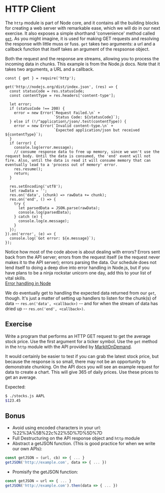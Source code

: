# HTTP Client
The `http` module is part of Node core, and it contains all the building blocks for creating a web server with remarkable ease, which we will do in our next exercise. It also exposes a simple shorthand 'convenience' method called [`get`][get]. As you might imagine, it is used for making GET requests and resolving the response with little muss or fuss. `get` takes two arguments: a url and a callback function that itself takes an argument of the respsonse object.

Both the request and the response are streams, allowing you to process the incoming data in chunks. This example is from the Node.js docs. Note that it takes two arguments, a URL and a callback.
```
const { get } = require('http');

get('http://nodejs.org/dist/index.json', (res) => {
  const statusCode = res.statusCode;
  const contentType = res.headers['content-type'];

  let error;
  if (statusCode !== 200) {
    error = new Error(`Request Failed.\n` +
                      `Status Code: ${statusCode}`);
  } else if (!/^application\/json/.test(contentType)) {
    error = new Error(`Invalid content-type.\n` +
                      `Expected application/json but received ${contentType}`);
  }
  if (error) {
    console.log(error.message);
    // consume response data to free up memory, since we won't use the request body. Until the data is consumed, the 'end' event will not fire. Also, until the data is read it will consume memory that can eventually lead to a 'process out of memory' error.
    res.resume();
    return;
  }

  res.setEncoding('utf8');
  let rawData = '';
  res.on('data', (chunk) => rawData += chunk);
  res.on('end', () => {
    try {
      let parsedData = JSON.parse(rawData);
      console.log(parsedData);
    } catch (e) {
      console.log(e.message);
    }
  });
}).on('error', (e) => {
  console.log(`Got error: ${e.message}`);
});
```
Notice how most of the code above is about dealing with errors? Errors sent back from the API server; errors from the request itself (ie the request never makes it to the API server); errors parsing the data. Our schedule does not lend itself to doing a deep dive into error handling in Node.js, but if you have plans to be a ninja rockstar unicorn one day, add this to your list of vital skills.  
[Error handling in Node](https://www.joyent.com/node-js/production/design/errors)

We do eventually get to handling the expected data returned from our `get`, though. It's just a matter of setting up handlers to listen for the chunk(s) of data -- `res.on('data', <callback>)` -- and for when the stream of data has dried up -- `res.on('end', <callback>)`.

## Exercise
Write a program that performs an HTTP GET request to get the average stock
price. Use the first argument for a ticker symbol. Use the `get` method in the
`http` module with the API provided by
[MarkitOnDemand](http://dev.markitondemand.com/).

It would certainly be easier to test if you can grab the latest stock price, but
because the response is so small, there may not be an opportunity to demonstrate
chunking. On the API docs you will see an example request for data to create a
chart. This will give 365 of daily prices. Use these prices to get an average.

Expected:

```bash
$ ./stocks.js AAPL
$123.45
```

## Bonus

-   Avoid using encoded characters in your url: %22%3A%5B%22c%22%5D%7D%5D%7D
-   Full Destructuring on the API response object and `http` module
-   Abstract a getJSON function. (This is good practice for when we write our own APIs):

```js
const getJSON = (url, cb) => { ... }
getJSON('http://example.com', data => { ... })
```

-   Promisify the getJSON function:

```js
const getJSON = url => { ... }
getJSON('http://example.com').then(data => { ... })
```

[get]: https://nodejs.org/api/http.html#http_http_get_options_callback
